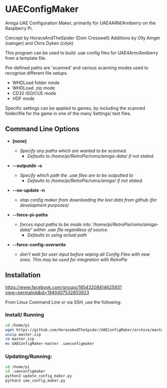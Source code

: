 # UAEConfigMaker

Amiga UAE Configuration Maker, primarily for UAE4ARM/Amiberry on the Raspberry Pi. 

Concept by HoraceAndTheSpider (Dom Cresswell)
Additions by Olly Ainger (oainger) and Chris Dyken (cdyk)

This program can be used to build .uae config files for UAE4Arm/Amiberry from a template file.

Pre-defined paths are 'scanned' and various scanning modes used to recognise different file setups.
- WHDLoad folder mode
- WHDLoad .zip mode
- CD32 ISO/CUE mode
- HDF mode

Specific settings can be applied to games, by including the scanned folder/file for the game in one of the many Settings/ text files.


## Command Line Options

* **[none]**  
  * *Specify any paths which are wanted to be scanned.*
  	* *Defaults to /home/pi/RetroPie/roms/amiga-data/ if not stated.*

* **--outputdir -o**
  * *Specify which path the .uae files are to be outputted to*
  	* *Defaults to /home/pi/RetroPie/roms/amiga/ if not stated.*
  	
  
* **--no-update -n**
  * *stop config maker from downloading the text data from github (for development purposes)*


* **--force-pi-paths**
  * *forces input paths to be made into '/home/pi/RetroPie/roms/amiga-data/' within .uae file regardless of source.*
  	* *Defaults to using actual path*
  

* **--force-config-overwrite**
	* *don't wait for user input before wiping all Config Files with new ones. This may be used for integration with RetroPie*
  
  
## Installation
  
  https://www.facebook.com/groups/1854320841462593?view=permalink&id=1940407532853923
  
From Linux Command Line or via SSH, use the following:

### Install/ Running
```bash
cd /home/pi
wget https://github.com/HoraceAndTheSpider/UAEConfigMaker/archive/master.zip
unzip master.zip
rm master.zip
mv UAEConfigMaker-master .uaeconfigmaker
```

### Updating/Running:
```bash
cd /home/pi
cd .uaeconfigmaker
python3 update_config_maker.py
python3 uae_config_maker.py 
```
